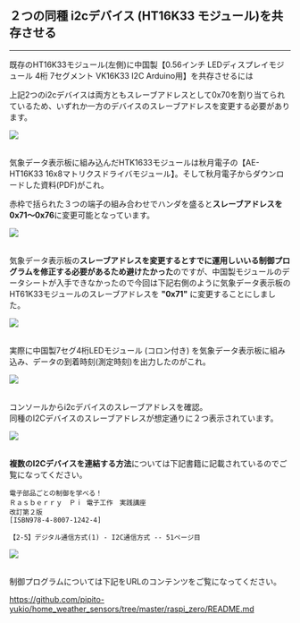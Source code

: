 ## ２つの同種 i2cデバイス (HT16K33 モジュール)を共存させる
---

既存のHT16K33モジュール(左側)に中国製【0.56インチ LEDディスプレイモジュール 4桁 7セグメント VK16K33 I2C Arduino用】を共存させるには  

上記2つのi2cデバイスは両方ともスレーブアドレスとして0x70を割り当てられているため、いずれか一方のデバイスのスレーブアドレスを変更する必要があります。

<div>
<img src="images/WeatherDataDisplayBeforeTimeModule.jpg">
</div>
<br/>

気象データ表示板に組み込んだHTK1633モジュールは秋月電子の【AE-HT16K33 16x8マトリクスドライバモジュール】。そして秋月電子からダウンロードした資料(PDF)がこれ。

赤枠で括られた３つの端子の組み合わせでハンダを盛ると**スレーブアドレスを0x71〜0x76**に変更可能となっています。

<div>
<img src="images/AE-HT16K33_i2c_address_change.jpg">
</div>
<br/>

気象データ表示板の**スレーブアドレスを変更するとすでに運用しいいる制御プログラムを修正する必要があるため避けたかった**のですが、中国製モジュールのデータシートが入手できなかったので今回は下記右側のように気象データ表示板のHT61K33モジュールのスレーブアドレスを **"0x71"** に変更することにしました。

<div>
<img src="images/MultiHT16K33Deviices.jpg">
</div>
<br/>

実際に中国製7セグ4桁LEDモジュール (コロン付き) を気象データ表示板に組み込み、データの到着時刻(測定時刻)を出力したのがこれ。  

<div>
<img src="images/WeatherDataDisplay_20220927.jpg">
</div>
<br/>

コンソールからi2cデバイスのスレーブアドレスを確認。  
同種のI2Cデバイスのスレーブアドレスが想定通りに２つ表示されています。

<div>
<img src="images/i2cdetect_multiHT16k33Devices.jpg">
</div>
<br/>


**複数のI2Cデバイスを連結する方法**については下記書籍に記載されているのでご覧になってください。

```
電子部品ごとの制御を学べる！
Ｒａｓｂｅｒｒｙ　Ｐｉ 電子工作　実践講座
改訂第２版
[ISBN978-4-8007-1242-4]

【2-5】デジタル通信方式(1) - I2C通信方式 -- 51ページ目
```

<div>
<img src="images/Book_Raspi_practice.jpg">
</div>
<br/>

制御プログラムについては下記をURLのコンテンツをご覧になってください。

<https://github.com/pipito-yukio/home_weather_sensors/tree/master/raspi_zero/README.md>
